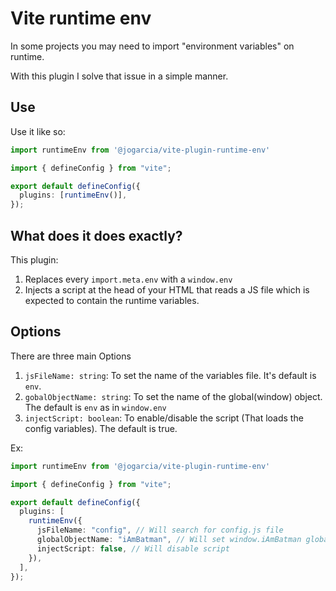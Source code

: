 # Vite runtime env

In some projects you may need to import "environment variables" on runtime.

With this plugin I solve that issue in a simple manner.

## Use

Use it like so:

```ts
import runtimeEnv from '@jogarcia/vite-plugin-runtime-env'

import { defineConfig } from "vite";

export default defineConfig({
  plugins: [runtimeEnv()],
});
```

## What does it does exactly?

This plugin:

1. Replaces every `import.meta.env` with a `window.env`
2. Injects a script at the head of your HTML that reads a JS file which is expected to contain the runtime variables.

## Options

There are three main Options

1. `jsFileName: string`: To set the name of the variables file. It's default is `env`.
2. `gobalObjectName: string`: To set the name of the global(window) object. The default is `env` as in `window.env`
3. `injectScript: boolean`: To enable/disable the script (That loads the config variables). The default is true.

Ex:


```ts
import runtimeEnv from '@jogarcia/vite-plugin-runtime-env'

import { defineConfig } from "vite";

export default defineConfig({
  plugins: [
    runtimeEnv({
      jsFileName: "config", // Will search for config.js file
      globalObjectName: "iAmBatman", // Will set window.iAmBatman global object
      injectScript: false, // Will disable script
    }),
  ],
});
```
